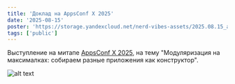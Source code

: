 ```yaml
---
title: 'Доклад на AppsConf X 2025'
date: '2025-08-15'
poster: 'https://storage.yandexcloud.net/nerd-vibes-assets/2025.08.15_apps_conf_meetup/poster.jpeg'
tags: ['public']
---
```


Выступление на митапе [AppsConf X 2025](https://meetup.appsconf.ru/), на тему "Модуляризация на максималках: собираем разные приложения как конструктор".


![alt text](https://storage.yandexcloud.net/nerd-vibes-assets/2025.08.15_apps_conf_meetup/poster.jpeg)